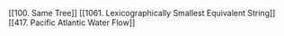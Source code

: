 [[100. Same Tree]]
[[1061. Lexicographically Smallest Equivalent String]]
[[417. Pacific Atlantic Water Flow]]
